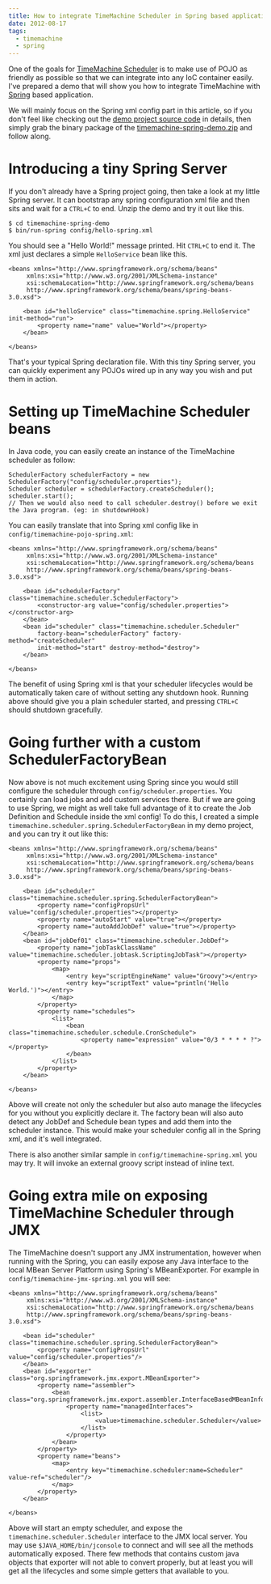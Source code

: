 ```yaml
---
title: How to integrate TimeMachine Scheduler in Spring based application
date: 2012-08-17
tags:
  - timemachine
  - spring
---
```


One of the goals for [TimeMachine Scheduler](https://bitbucket.org/timemachine/scheduler) is to make use of POJO as friendly as possible so that we can integrate into any IoC container easily. I've prepared a demo that will show you how to integrate TimeMachine with [Spring](http://www.springsource.org/) based application. 

We will mainly focus on the Spring xml config part in this article, so if you don't feel like checking out the  [demo project source code](https://bitbucket.org/timemachine/scheduler-demo/src/fab518eb64ce/scheduler-spring) in details, then simply grab the binary package of the  [timemachine-spring-demo.zip](https://bitbucket.org/timemachine/scheduler-demo/downloads) and follow along.

# Introducing a tiny Spring Server

If you don't already have a Spring project going, then take a look at my little Spring server. It can bootstrap any spring configuration xml file and then sits and wait for a `CTRL+C` to end. Unzip the demo and try it out like this.

    $ cd timemachine-spring-demo
    $ bin/run-spring config/hello-spring.xml
    

You should see a "Hello World!" message printed. Hit `CTRL+C` to end it. The xml just declares a simple `HelloService` bean like this.

    <beans xmlns="http://www.springframework.org/schema/beans"
         xmlns:xsi="http://www.w3.org/2001/XMLSchema-instance"
         xsi:schemaLocation="http://www.springframework.org/schema/beans
         http://www.springframework.org/schema/beans/spring-beans-3.0.xsd">
    
        <bean id="helloService" class="timemachine.spring.HelloService" init-method="run">
            <property name="name" value="World"></property>
        </bean>
    
    </beans>
    

That's your typical Spring declaration file. With this tiny Spring server, you can quickly experiment any POJOs wired up in any way you wish and put them in action.

# Setting up TimeMachine Scheduler beans

In Java code, you can easily create an instance of the TimeMachine scheduler as follow:

    SchedulerFactory schedulerFactory = new SchedulerFactory("config/scheduler.properties");
    Scheduler scheduler = schedulerFactory.createScheduler();
    scheduler.start();
    // Then we would also need to call scheduler.destroy() before we exit the Java program. (eg: in shutdownHook)
    

You can easily translate that into Spring xml config like in `config/timemachine-pojo-spring.xml`:

    <beans xmlns="http://www.springframework.org/schema/beans"
         xmlns:xsi="http://www.w3.org/2001/XMLSchema-instance"
         xsi:schemaLocation="http://www.springframework.org/schema/beans
         http://www.springframework.org/schema/beans/spring-beans-3.0.xsd">
    
        <bean id="schedulerFactory" class="timemachine.scheduler.SchedulerFactory">
            <constructor-arg value="config/scheduler.properties"></constructor-arg>
        </bean>
        <bean id="scheduler" class="timemachine.scheduler.Scheduler" 
            factory-bean="schedulerFactory" factory-method="createScheduler"
            init-method="start" destroy-method="destroy">
        </bean>
    
    </beans>
    

The benefit of using Spring xml is that your scheduler lifecycles would be automatically taken care of without setting any shutdown hook. Running above should give you a plain scheduler started, and pressing `CTRL+C` should shutdown gracefully. 

# Going further with a custom SchedulerFactoryBean

Now above is not much excitement using Spring since you would still configure the scheduler through `config/scheduler.properties`. You certainly can load jobs and add custom services there. But if we are going to use Spring, we might as well take full advantage of it to create the Job Definition and Schedule inside the xml config! To do this, I created a simple `timemachine.scheduler.spring.SchedulerFactoryBean` in my demo project, and you can try it out like this:

    <beans xmlns="http://www.springframework.org/schema/beans"
         xmlns:xsi="http://www.w3.org/2001/XMLSchema-instance"
         xsi:schemaLocation="http://www.springframework.org/schema/beans
         http://www.springframework.org/schema/beans/spring-beans-3.0.xsd">
    
        <bean id="scheduler" class="timemachine.scheduler.spring.SchedulerFactoryBean">
            <property name="configPropsUrl" value="config/scheduler.properties"></property>
            <property name="autoStart" value="true"></property>
            <property name="autoAddJobDef" value="true"></property>
        </bean>
        <bean id="jobDef01" class="timemachine.scheduler.JobDef">
            <property name="jobTaskClassName" value="timemachine.scheduler.jobtask.ScriptingJobTask"></property>
            <property name="props">
                <map>
                    <entry key="scriptEngineName" value="Groovy"></entry>
                    <entry key="scriptText" value="println('Hello World.')"></entry>
                </map>
            </property>
            <property name="schedules">
                <list>              
                    <bean class="timemachine.scheduler.schedule.CronSchedule">
                        <property name="expression" value="0/3 * * * * ?"></property>
                    </bean>
                </list>
            </property>
        </bean>
    
    </beans>
    

Above will create not only the scheduler but also auto manage the lifecycles for you without you explicitly declare it. The factory bean will also auto detect any JobDef and Schedule bean types and add them into the scheduler instance. This would make your scheduler config all in the Spring xml, and it's well integrated.

There is also another similar sample in `config/timemachine-spring.xml` you may try. It will invoke an external groovy script instead of inline text.

# Going extra mile on exposing TimeMachine Scheduler through JMX

The TimeMachine doesn't support any JMX instrumentation, however when running with the Spring, you can easily expose any Java interface to the local MBean Server Platform using Spring's MBeanExporter. For example in `config/timemachine-jmx-spring.xml` you will see:

    <beans xmlns="http://www.springframework.org/schema/beans"
         xmlns:xsi="http://www.w3.org/2001/XMLSchema-instance"
         xsi:schemaLocation="http://www.springframework.org/schema/beans
         http://www.springframework.org/schema/beans/spring-beans-3.0.xsd">
    
        <bean id="scheduler" class="timemachine.scheduler.spring.SchedulerFactoryBean">
            <property name="configPropsUrl" value="config/scheduler.properties"/>
        </bean> 
        <bean id="exporter" class="org.springframework.jmx.export.MBeanExporter">
            <property name="assembler">
                <bean class="org.springframework.jmx.export.assembler.InterfaceBasedMBeanInfoAssembler">
                    <property name="managedInterfaces">
                        <list>
                            <value>timemachine.scheduler.Scheduler</value>
                        </list>
                    </property>
                </bean>
            </property>
            <property name="beans">
                <map>
                    <entry key="timemachine.scheduler:name=Scheduler" value-ref="scheduler"/>
                </map>
            </property>
        </bean>
    
    </beans>
    

Above will start an empty scheduler, and expose the `timemachine.scheduler.Scheduler` interface to the JMX local server. You may use `$JAVA_HOME/bin/jconsole` to connect and will see all the methods automatically exposed. There few methods that contains custom java objects that exporter will not able to convert properly, but at least you will get all the lifecycles and some simple getters that available to you.